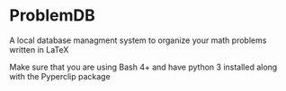 # ProblemDB
A local database managment system to organize your math problems written in LaTeX

Make sure that you are using Bash 4+ and have python 3 installed along with the Pyperclip package
